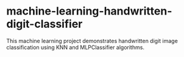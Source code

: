 # machine-learning-handwritten-digit-classifier
This machine learning project demonstrates handwritten digit image classification using KNN and MLPClassifier algorithms.
